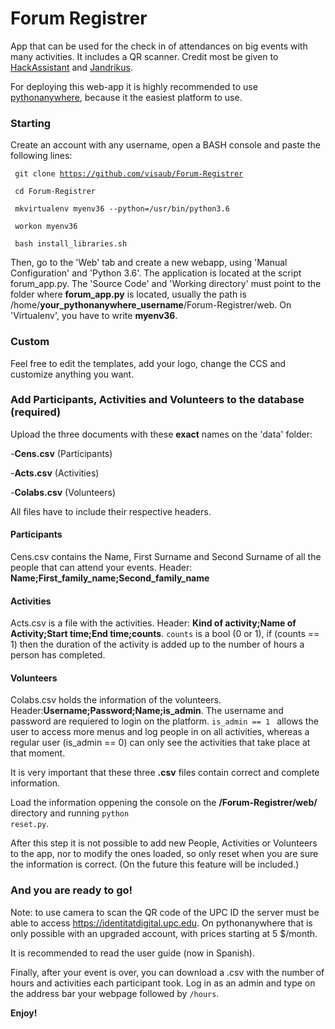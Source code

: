 # Forum Registrer

App that can be used for the check in of attendances on big events with many activities. It includes a QR scanner. Credit most be given to <a href="https://github.com/HackAssistant/registration">HackAssistant</a> and <a href="https://github.com/jandrikus">Jandrikus</a>.

For deploying this web-app it is highly recommended to use <a href='https://www.pythonanywhere.com'> pythonanywhere</a>, because it the easiest platform to use.

<h3> Starting </h3>

Create an account with any username, open a BASH console and paste the following lines:

<code> git clone https://github.com/visaub/Forum-Registrer</code>

<code> cd Forum-Registrer</code>

<code> mkvirtualenv myenv36 --python=/usr/bin/python3.6</code>

<code> workon myenv36 </code>

<code> bash install_libraries.sh </code>


Then, go to the 'Web' tab and create a new webapp, using 'Manual Configuration' and 'Python 3.6'. The application is located at the script forum_app.py. The 'Source Code' and 'Working directory' must point to the folder where <b>forum_app.py</b> is located, usually the path is /home/<b>your_pythonanywhere_username</b>/Forum-Registrer/web. On 'Virtualenv', you have to write <b>myenv36</b>.

<h3> Custom </h3>

Feel free to edit the templates, add your logo, change the CCS and customize anything you want.

<h3> Add Participants, Activities and Volunteers to the database (required)</h3>

Upload the three documents with these <b>exact</b> names on the 'data' folder:

-<b>Cens.csv</b> (Participants)

-<b>Acts.csv</b> (Activities)

-<b>Colabs.csv</b> (Volunteers)

All files have to include their respective headers.

<h4>Participants</h4>
Cens.csv contains the Name, First Surname and Second Surname of all the people that can attend your events.
Header: <b>Name;First_family_name;Second_family_name</b>


<h4>Activities</h4>

Acts.csv is a file with the activities. Header: <b>Kind of activity;Name of Activity;Start time;End time;counts</b>. <code>counts</code> is a bool (0 or 1), if (counts == 1) then the duration of the activity is added up to the number of hours a person has completed.

<h4>Volunteers</h4>
Colabs.csv holds the information of the volunteers. Header:<b>Username;Password;Name;is_admin</b>. The username and password are requiered to login on the platform. <code>is_admin == 1 </code> allows the user to access more menus and log people in on all activities, whereas a regular user (is_admin == 0) can only see the activities that take place at that moment.

It is very important that these three <b>.csv</b> files contain correct and complete information.

Load the information oppening the console on the <b>/Forum-Registrer/web/</b> directory and running <code>python reset.py</code>.

After this step it is not possible to add new People, Activities or Volunteers to the app, nor to modify the ones loaded, so only reset when you are sure the information is correct. (On the future this feature will be included.)

<h3>And you are ready to go!</h3>

Note: to use camera to scan the QR code of the UPC ID the server must be able to access https://identitatdigital.upc.edu. On pythonanywhere that is only possible with an upgraded account, with prices starting at 5 $/month.

It is recommended to read the user guide (now in Spanish). 

Finally, after your event is over, you can download a .csv with the number of hours and activities each participant took. Log in as an admin and type on the address bar your webpage followed by <code>/hours</code>.

<b>Enjoy!</b>